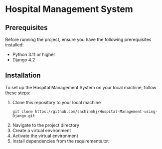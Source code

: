 # Hospital Management System

## Prerequisites
Before running the project, ensure you have the following prerequisites installed:
- Python 3.11 or higher
- Django 4.2

## Installation
To set up the Hospital Management System on your local machine, follow these steps:

1. Clone this repository to your local machine
      ```
      git clone https://github.com/sachinmhj/Hospital-Management-using-Django.git
      ```
2. Navigate to the project directory
3. Create a virtual environment
4. Activate the virtual environment
5. Install dependencies from the requirements.txt
